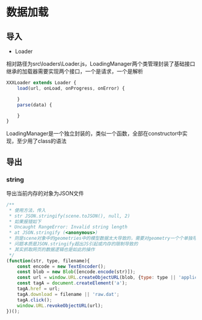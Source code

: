# 数据加载

## 导入

- Loader

相对路径为src\loaders\Loader.js，LoadingManager两个类管理封装了基础接口
继承的加载器需要实现两个接口，一个是请求，一个是解析
```js
XXXLoader extends Loader {
    load(url, onLoad, onProgress, onError) {

    }
    parse(data) {

    }
}
```
LoadingManager是一个独立封装的，类似一个函数，全部在constructor中实现，至少用了class的语法

## 导出

### string
导出当前内存的对象为JSON文件
```js
/**
 * 使用方法，传入
 * str JSON.stringify(scene.toJSON(), null, 2)
 * 如果报错如下
 * Uncaught RangeError: Invalid string length
 * at JSON.stringify (<anonymous>)
 * 则是scene对象中的geometries中的模型数据太大导致的，需要对geometry一个个单独导出
 * 问题本质是JSON.stringify超出JS引起或内存的限制导致的
 * 其实抓取网页的数据逻辑也是如此的操作
 */
(function(str, type, filename){
    const encode = new TextEncoder();
    const blob = new Blob([encode.encode(str)]);
    const url = window.URL.createObjectURL(blob, {type: type || 'application/octet-stream'});
    const tagA = document.createElement('a');
    tagA.href = url;
    tagA.download = filename || 'raw.dat';
    tagA.click();
    window.URL.revokeObjectURL(url);
})();
```
